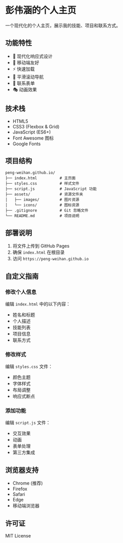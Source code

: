 # 彭伟涵的个人主页

一个现代化的个人主页，展示我的技能、项目和联系方式。

## 功能特性

- 🎨 现代化响应式设计
- 📱 移动端友好
- ⚡ 快速加载
- 🎯 平滑滚动导航
- 📧 联系表单
- 🎭 动画效果

## 技术栈

- HTML5
- CSS3 (Flexbox & Grid)
- JavaScript (ES6+)
- Font Awesome 图标
- Google Fonts

## 项目结构

```
peng-weihan.github.io/
├── index.html          # 主页面
├── styles.css          # 样式文件
├── script.js           # JavaScript 功能
├── assets/             # 资源文件夹
│   ├── images/         # 图片资源
│   └── icons/          # 图标资源
├── .gitignore          # Git 忽略文件
└── README.md           # 项目说明
```

## 部署说明

1. 将文件上传到 GitHub Pages
2. 确保 `index.html` 在根目录
3. 访问 `https://peng-weihan.github.io`

## 自定义指南

### 修改个人信息
编辑 `index.html` 中的以下内容：
- 姓名和标题
- 个人描述
- 技能列表
- 项目信息
- 联系方式

### 修改样式
编辑 `styles.css` 文件：
- 颜色主题
- 字体样式
- 布局调整
- 响应式断点

### 添加功能
编辑 `script.js` 文件：
- 交互效果
- 动画
- 表单处理
- 第三方集成

## 浏览器支持

- Chrome (推荐)
- Firefox
- Safari
- Edge
- 移动端浏览器

## 许可证

MIT License